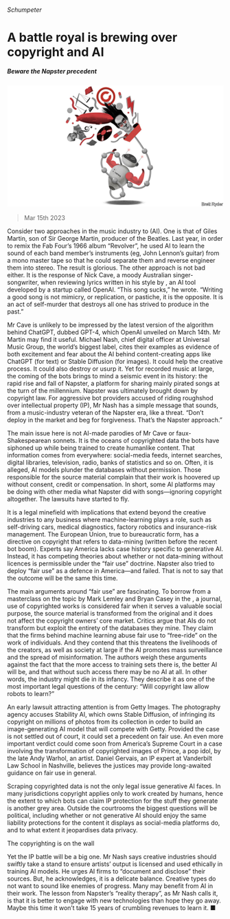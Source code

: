 ###### Schumpeter

# A battle royal is brewing over copyright and AI 

##### Beware the Napster precedent 

![image](images/20230318_WBD000.jpg) 

> Mar 15th 2023 

Consider two approaches in the music industry to  (AI). One is that of Giles Martin, son of Sir George Martin, producer of the Beatles. Last year, in order to remix the Fab Four’s 1966 album “Revolver”, he used AI to learn the sound of each band member’s instruments (eg, John Lennon’s guitar) from a mono master tape so that he could separate them and reverse engineer them into stereo. The result is glorious. The other approach is not bad either. It is the response of Nick Cave, a moody Australian singer-songwriter, when reviewing lyrics written in his style by , an AI tool developed by a startup called OpenAI. “This song sucks,” he wrote. “Writing a good song is not mimicry, or replication, or pastiche, it is the opposite. It is an act of self-murder that destroys all one has strived to produce in the past.”

Mr Cave is unlikely to be impressed by the latest version of the algorithm behind ChatGPT, dubbed GPT-4, which OpenAI unveiled on March 14th. Mr Martin may find it useful. Michael Nash, chief digital officer at Universal Music Group, the world’s biggest label, cites their examples as evidence of both excitement and fear about the AI behind content-creating apps like ChatGPT (for text) or Stable Diffusion (for images). It could help the creative process. It could also destroy or usurp it. Yet for recorded music at large, the coming of the bots brings to mind a seismic event in its history: the rapid rise and fall of Napster, a platform for sharing mainly pirated songs at the turn of the millennium. Napster was ultimately brought down by copyright law. For aggressive bot providers accused of riding roughshod over intellectual property (IP), Mr Nash has a simple message that sounds, from a music-industry veteran of the Napster era, like a threat. “Don’t deploy in the market and beg for forgiveness. That’s the Napster approach.” 

The main issue here is not AI-made parodies of Mr Cave or faux-Shakespearean sonnets. It is the oceans of copyrighted data the bots have siphoned up while being trained to create humanlike content. That information comes from everywhere: social-media feeds, internet searches, digital libraries, television, radio, banks of statistics and so on. Often, it is alleged, AI models plunder the databases without permission. Those responsible for the source material complain that their work is hoovered up without consent, credit or compensation. In short, some AI platforms may be doing with other media what Napster did with songs—ignoring copyright altogether. The lawsuits have started to fly. 

It is a legal minefield with implications that extend beyond the creative industries to any business where machine-learning plays a role, such as self-driving cars, medical diagnostics, factory robotics and insurance-risk management. The European Union, true to bureaucratic form, has a directive on copyright that refers to data-mining (written before the recent bot boom). Experts say America lacks case history specific to generative AI. Instead, it has competing theories about whether or not data-mining without licences is permissible under the “fair use” doctrine. Napster also tried to deploy “fair use” as a defence in America—and failed. That is not to say that the outcome will be the same this time. 

The main arguments around “fair use” are fascinating. To borrow from a masterclass on the topic by Mark Lemley and Bryan Casey in the , a journal, use of copyrighted works is considered fair when it serves a valuable social purpose, the source material is transformed from the original and it does not affect the copyright owners’ core market. Critics argue that AIs do not transform but exploit the entirety of the databases they mine. They claim that the firms behind machine learning abuse fair use to “free-ride” on the work of individuals. And they contend that this threatens the livelihoods of the creators, as well as society at large if the AI promotes mass surveillance and the spread of misinformation. The authors weigh these arguments against the fact that the more access to training sets there is, the better AI will be, and that without such access there may be no AI at all. In other words, the industry might die in its infancy. They describe it as one of the most important legal questions of the century: “Will copyright law allow robots to learn?” 

An early lawsuit attracting attention is from Getty Images. The photography agency accuses Stability AI, which owns Stable Diffusion, of infringing its copyright on millions of photos from its collection in order to build an image-generating AI model that will compete with Getty. Provided the case is not settled out of court, it could set a precedent on fair use. An even more important verdict could come soon from America’s Supreme Court in a case involving the transformation of copyrighted images of Prince, a pop idol, by the late Andy Warhol, an artist. Daniel Gervais, an IP expert at Vanderbilt Law School in Nashville, believes the justices may provide long-awaited guidance on fair use in general.

Scraping copyrighted data is not the only legal issue generative AI faces. In many jurisdictions copyright applies only to work created by humans, hence the extent to which bots can claim IP protection for the stuff they generate is another grey area. Outside the courtrooms the biggest questions will be political, including whether or not generative AI should enjoy the same liability protections for the content it displays as social-media platforms do, and to what extent it jeopardises data privacy.

The copyrighting is on the wall

Yet the IP battle will be a big one. Mr Nash says creative industries should swiftly take a stand to ensure artists’ output is licensed and used ethically in training AI models. He urges AI firms to “document and disclose” their sources. But, he acknowledges, it is a delicate balance. Creative types do not want to sound like enemies of progress. Many may benefit from AI in their work. The lesson from Napster’s “reality therapy”, as Mr Nash calls it, is that it is better to engage with new technologies than hope they go away. Maybe this time it won’t take 15 years of crumbling revenues to learn it. ■






